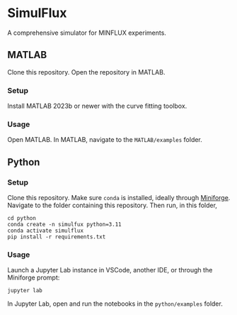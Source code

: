 # SimulFlux

A comprehensive simulator for MINFLUX experiments.

## MATLAB

Clone this repository. Open the repository in MATLAB. 

### Setup

Install MATLAB 2023b or newer with the curve fitting toolbox.

### Usage

Open MATLAB. In MATLAB, navigate to the `MATLAB/examples` folder.

## Python

### Setup

Clone this repository. Make sure `conda` is installed, ideally through 
[Miniforge](https://github.com/conda-forge/miniforge?tab=readme-ov-file).
Navigate to the folder containing this repository. Then run, in this folder,

```
cd python
conda create -n simulfux python=3.11
conda activate simulflux
pip install -r requirements.txt
```

### Usage

Launch a Jupyter Lab instance in VSCode, another IDE, or through the Miniforge prompt:

```
jupyter lab
```

In Jupyter Lab, open and run the notebooks in the `python/examples` folder.
